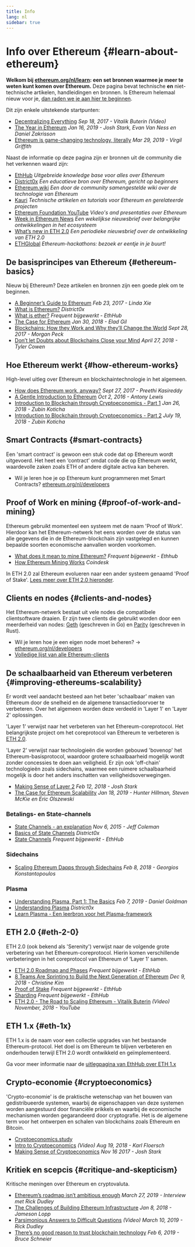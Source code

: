 ```yaml
---
title: Info
lang: nl
sidebar: true
---
```


# Info over Ethereum {#learn-about-ethereum}

**Welkom bij [ethereum.org/nl/learn](/nl/learn/): een set bronnen waarmee je meer te weten kunt komen over Ethereum.** Deze pagina bevat technische **en** niet-technische artikelen, handleidingen en bronnen. Is Ethereum helemaal nieuw voor je, [dan raden we je aan hier te beginnen](/nl/what-is-ethereum/).

Dit zijn enkele uitstekende startpunten:

- [Decentralizing Everything](https://www.youtube.com/watch?v=WSN5BaCzsbo&feature=youtu.be) _Sep 18, 2017 - Vitalik Buterin (Video)_
- [The Year in Ethereum](https://medium.com/@jjmstark/the-year-in-ethereum-87a17d6f8276) _Jan 16, 2019 - Josh Stark, Evan Van Ness en Daniel Zakrisson_
- [Ethereum is game-changing technology, literally](https://medium.com/@virgilgr/ethereum-is-game-changing-technology-literally-d67e01a01cf8) _Mar 29, 2019 - Virgil Griffith_

Naast de informatie op deze pagina zijn er bronnen uit de community die het verkennen waard zijn:

- [EthHub](https://docs.ethhub.io) _Uitgebreide knowledge base voor alles over Ethereum_
- [District0x](https://education.district0x.io/general-topics/understanding-ethereum/) _Een educatieve bron over Ethereum, gericht op beginners_
- [Ethereum.wiki](https://eth.wiki) _Een door de community samengestelde wiki over de technologie van Ethereum_
- [Kauri](https://kauri.io) _Technische artikelen en tutorials voor Ethereum en gerelateerde projecten_
- [Ethereum Foundation YouTube](https://www.youtube.com/channel/UCNOfzGXD_C9YMYmnefmPH0g) _Video's and presentaties over Ethereum_
- [Week in Ethereum News](https://weekinethereumnews.com/) _Een wekelijkse nieuwsbrief over belangrijke ontwikkelingen in het ecosysteem_
- [What’s new in ETH 2.0](https://notes.ethereum.org/c/Sk8Zs--CQ) _Een periodieke nieuwsbrief over de ontwikkeling van ETH 2.0_
- [ETHGlobal](https://ethglobal.co) _Ethereum-hackathons: bezoek er eentje in je buurt!_

## De basisprincipes van Ethereum {#ethereum-basics}

Nieuw bij Ethereum? Deze artikelen en bronnen zijn een goede plek om te beginnen.

- [A Beginner’s Guide to Ethereum](https://blog.coinbase.com/a-beginners-guide-to-ethereum-46dd486ceecf) _Feb 23, 2017 - Linda Xie_
- [What is Ethereum?](https://education.district0x.io/general-topics/understanding-ethereum/what-is-ethereum/) _District0x_
- [What is ether?](https://docs.ethhub.io/ethereum-basics/what-is-ether/) _Frequent bijgewerkt - EthHub_
- [The Case for Ethereum](http://blog.eladgil.com/2018/01/the-case-for-ethereum.html) _Jan 30, 2018 - Elad Gil_
- [Blockchains: How they Work and Why they’ll Change the World](https://spectrum.ieee.org/computing/networks/blockchains-how-they-work-and-why-theyll-change-the-world) _Sept 28, 2017 - Morgan Peck_
- [Don’t let Doubts about Blockchains Close your Mind](https://www.bloomberg.com/opinion/articles/2018-04-27/blockchains-warrant-skepticism-but-keep-an-open-mind) _April 27, 2018 - Tyler Cowen_

## Hoe Ethereum werkt {#how-ethereum-works}

High-level uitleg over Ethereum en blockchaintechnologie in het algemeen.

- [How does Ethereum work, anyway?](https://medium.com/@preethikasireddy/how-does-ethereum-work-anyway-22d1df506369) _Sept 27, 2017 - Preethi Kasireddy_
- [A Gentle Introduction to Ethereum](https://bitsonblocks.net/2016/10/02/gentle-introduction-ethereum/) _Oct 2, 2016 - Antony Lewis_
- [Introduction to Blockchain through Cryptoeconomics - Part 1](https://blockchainatberkeley.blog/introduction-to-blockchain-through-cryptoeconomics-part-1-bitcoin-369f245067f9) _Jan 26, 2018 - Zubin Koticha_
- [Introduction to Blockchain through Cryptoeconomics - Part 2](https://medium.com/mechanism-labs/introduction-to-bitcoin-through-cryptoeconomics-part-2-proof-of-work-and-nakamoto-consensus-1252f6a6c012) _July 19, 2018 - Zubin Koticha_

## Smart Contracts {#smart-contracts}

Een 'smart contract' is gewoon een stuk code dat op Ethereum wordt uitgevoerd. Het heet een ‘contract’ omdat code die op Ethereum werkt, waardevolle zaken zoals ETH of andere digitale activa kan beheren.

- Wil je leren hoe je op Ethereum kunt programmeren met Smart Contracts? [ethereum.org/nl/developers](/nl/developers/)

## Proof of Work en mining {#proof-of-work-and-mining}

Ethereum gebruikt momenteel een systeem met de naam 'Proof of Work'. Hierdoor kan het Ethereum-netwerk het eens worden over de status van alle gegevens die in de Ethereum-blockchain zijn vastgelegd en kunnen bepaalde soorten economische aanvallen worden voorkomen.

- [What does it mean to mine Ethereum?](https://docs.ethhub.io/using-ethereum/mining/) _Frequent bijgewerkt - Ethhub_
- [How Ethereum Mining Works](https://www.coindesk.com/information/ethereum-mining-works) _Coindesk_

In ETH 2.0 zal Ethereum evolueren naar een ander systeem genaamd 'Proof of Stake'. [Lees meer over ETH 2.0 hieronder](#eth-2-0).

## Clients en nodes {#clients-and-nodes}

Het Ethereum-netwerk bestaat uit vele nodes die compatibele clientsoftware draaien. Er zijn twee clients die gebruikt worden door een meerderheid van nodes: [Geth](https://geth.ethereum.org/) (geschreven in Go) en [Parity](https://www.parity.io/ethereum/) (geschreven in Rust).

- Wil je leren hoe je een eigen node moet beheren? → [ethereum.org/nl/developers](/nl/developers/#clients--running-your-own-node/)
- [Volledige lijst van alle Ethereum-clients](https://github.com/ConsenSys/ethereum-developer-tools-list#ethereum-clients)

## De schaalbaarheid van Ethereum verbeteren {#improving-ethereums-scalability}

Er wordt veel aandacht besteed aan het beter 'schaalbaar' maken van Ethereum door de snelheid en de algemene transactiedoorvoer te verbeteren. Over het algemeen worden deze verdeeld in 'Layer 1' en 'Layer 2' oplossingen.

'Layer 1' verwijst naar het verbeteren van het Ethereum-coreprotocol. Het belangrijkste project om het coreprotocol van Ethereum te verbeteren is [ETH 2.0](#eth-2-0).

'Layer 2' verwijst naar technologieën die worden gebouwd 'bovenop' het Ethereum-basisprotocol, waardoor grotere schaalbaarheid mogelijk wordt zonder concessies te doen aan veiligheid. Er zijn ook 'off-chain' technologieën zoals sidechains, waarmee een ruimere schaalbaarheid mogelijk is door het anders inschatten van veiligheidsoverwegingen.

- [Making Sense of Layer 2](https://medium.com/l4-media/making-sense-of-ethereums-layer-2-scaling-solutions-state-channels-plasma-and-truebit-22cb40dcc2f4) _Feb 12, 2018 - Josh Stark_
- [The Case for Ethereum Scalability](https://medium.com/connext/the-case-for-ethereum-scalability-d2a8035f880f) _Jan 18, 2019 - Hunter Hillman, Steven McKie en Eric Olszewski_

### Betalings- en State-channels

- [State Channels - an explanation](https://www.jeffcoleman.ca/state-channels/) _Nov 6, 2015 - Jeff Coleman_
- [Basics of State Channels](https://education.district0x.io/general-topics/understanding-ethereum/basics-state-channels/) _District0x_
- [State Channels](https://docs.ethhub.io/ethereum-roadmap/layer-2-scaling/state-channels/) _Frequent bijgewerkt - EthHub_

### Sidechains

- [Scaling Ethereum Dapps through Sidechains](https://medium.com/loom-network/dappchains-scaling-ethereum-dapps-through-sidechains-f99e51fff447) _Feb 8, 2018 - Georgios Konstantopoulos_

### Plasma

- [Understanding Plasma, Part 1: The Basics](https://www.theblockcrypto.com/2019/02/07/understanding-plasma-part-1-the-basics/) _Feb 7, 2019 - Daniel Goldman_
- [Understanding Plasma](https://education.district0x.io/general-topics/understanding-ethereum/understanding-plasma/) _District0x_
- [Learn Plasma - Een leerbron voor het Plasma-framework](https://www.learnplasma.org/en/)

## ETH 2.0 {#eth-2-0}

ETH 2.0 (ook bekend als 'Serenity') verwijst naar de volgende grote verbetering van het Ethereum-coreprotocol. Hierin komen verschillende verbeteringen in het coreprotocol van Ethereum of ‘Layer 1’ samen.

- [ETH 2.0 Roadmap and Phases](https://docs.ethhub.io/ethereum-roadmap/ethereum-2.0/eth-2.0-phases/) _Frequent bijgewerkt - EthHub_
- [8 Teams Are Sprinting to Build the Next Generation of Ethereum](https://www.coindesk.com/next-gen-buidlers-the-8-teams-working-on-ethereum-2-0) _Dec 9, 2018 - Christine Kim_
- [Proof of Stake](https://docs.ethhub.io/ethereum-roadmap/ethereum-2.0/proof-of-stake/) _Frequent bijgewerkt - EthHub_
- [Sharding](https://docs.ethhub.io/ethereum-roadmap/ethereum-2.0/sharding/) _Frequent bijgewerkt - EthHub_
- [ETH 2.0 - The Road to Scaling Ethereum - Vitalik Buterin](https://youtu.be/kCVpDrlVesA) _(Video) November, 2018 - YouTube_

## ETH 1.x {#eth-1x}

ETH 1.x is de naam voor een collectie upgrades van het bestaande Ethereum-protocol. Het doel is om Ethereum te blijven verbeteren en onderhouden terwijl ETH 2.0 wordt ontwikkeld en geïmplementeerd.

Ga voor meer informatie naar de [uitlegpagina van EthHub over ETH 1.x](https://docs.ethhub.io/ethereum-roadmap/ethereum-1.x/)

## Crypto-economie {#cryptoeconomics}

'Crypto-economie' is de praktische wetenschap van het bouwen van gedistribueerde systemen, waarbij de eigenschappen van deze systemen worden aangestuurd door financiële prikkels en waarbij de economische mechanismen worden gegarandeerd door cryptografie. Het is de algemene term voor het ontwerpen en schalen van blockchains zoals Ethereum en Bitcoin.

- [Cryptoeconomics.study](https://cryptoeconomics.study/)
- [Intro to Cryptoeconomics](https://www.youtube.com/watch?v=F0FCI8GxO5I) _(Video) Aug 19, 2018 - Karl Floersch_
- [Making Sense of Cryptoeconomics](https://medium.com/l4-media/making-sense-of-cryptoeconomics-5edea77e4e8d) _Nov 16 2017 - Josh Stark_

## Kritiek en scepcis {#critique-and-skepticism}

Kritische meningen over Ethereum en cryptovaluta.

- [Ethereum’s roadmap isn’t ambitious enough](https://decryptmedia.com/6136/vulcanize-rick-dudley-ethereum-roadmap-makerdao-polkadot) _March 27, 2019 - Interview met Rick Dudley_
- [The Challenges of Building Ethereum Infrastructure](https://medium.com/@lopp/the-challenges-of-building-ethereum-infrastructure-87e443e47a4b) _Jan 8, 2018 - Jameson Lopp_
- [Parsimonious Answers to Difficult Questions](https://www.youtube.com/watch?v=GOkSg0BuSdw&feature=youtu.be) _(Video) March 10, 2019 - Rick Dudley_
- [There’s no good reason to trust blockchain technology](https://www.wired.com/story/theres-no-good-reason-to-trust-blockchain-technology/) _Feb 6, 2019 - Bruce Schneier_
